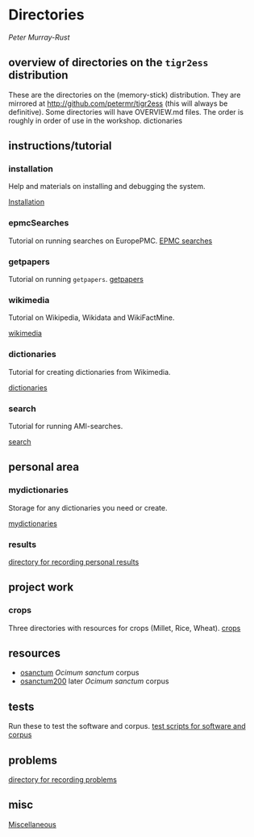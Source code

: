 # Directories

*Peter Murray-Rust*

## overview of directories on the `tigr2ess` distribution

These are the directories on the (memory-stick) distribution. They are mirrored at http://github.com/petermr/tigr2ess (this will always
be definitive). Some directories will have OVERVIEW.md files. The order is roughly in order of use in the workshop.
dictionaries

## instructions/tutorial

### installation
Help and materials on installing and debugging the system.

[Installation](installation/)

### epmcSearches
Tutorial on running searches on EuropePMC.
[EPMC searches](epmcSearches/)

### getpapers
Tutorial on running `getpapers`.
[getpapers](getpapers/)

### wikimedia
Tutorial on Wikipedia, Wikidata and WikiFactMine. 

[wikimedia](wikimedia/)

### dictionaries
Tutorial for creating dictionaries from Wikimedia.

[dictionaries](dictionaries/)

### search
Tutorial for running AMI-searches.

[search](search/)

## personal area
### mydictionaries
Storage for any dictionaries you need or create.

[mydictionaries](mydictionaries/)

### results
[directory for recording personal results](problems)

## project work
### crops
Three directories with resources for crops (Millet, Rice, Wheat).
[crops](crops)

## resources
* [osanctum](osanctum/) *Ocimum sanctum* corpus
* [osanctum200](osanctum200/) later *Ocimum sanctum* corpus

## tests
Run these to test the software and corpus.
[test scripts for software and corpus](tests)

## problems
[directory for recording problems](problems)

## misc
[Miscellaneous](misc/)
